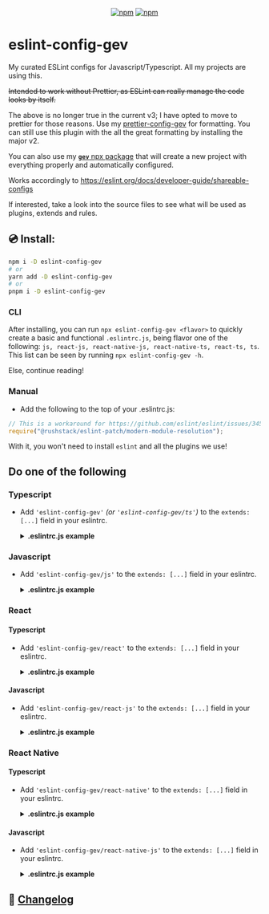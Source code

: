 <div align='center'>

[![npm](https://img.shields.io/npm/v/eslint-config-gev)](https://www.npmjs.com/package/eslint-config-gev)
[![npm](https://img.shields.io/npm/dw/eslint-config-gev)](https://www.npmjs.com/package/eslint-config-gev)

</div>

# eslint-config-gev

My curated ESLint configs for Javascript/Typescript. All my projects are using this.

~~Intended to work without Prettier, as ESLint can really manage the code looks by itself.~~

The above is no longer true in the current v3; I have opted to move to prettier for those reasons. Use my [prettier-config-gev](https://github.com/SrBrahma/prettier-config-gev) for formatting. You can still use this plugin with the all the great formatting by installing the major v2.

You can also use my [**`gev`** npx package](https://github.com/srbrahma/gev) that will create a new project with everything properly and automatically configured.

Works accordingly to https://eslint.org/docs/developer-guide/shareable-configs

If interested, take a look into the source files to see what will be used as plugins, extends and rules.

## 💿 Install:

```bash
npm i -D eslint-config-gev
# or
yarn add -D eslint-config-gev
# or
pnpm i -D eslint-config-gev
```

### CLI

After installing, you can run `npx eslint-config-gev <flavor>` to quickly create a basic and functional `.eslintrc.js`, being flavor one of the following: `js, react-js, react-native-js, react-native-ts, react-ts, ts`. This list can be seen by running `npx eslint-config-gev -h`.

Else, continue reading!

### Manual

- Add the following to the top of your .eslintrc.js:

```js
// This is a workaround for https://github.com/eslint/eslint/issues/3458
require("@rushstack/eslint-patch/modern-module-resolution");
```

With it, you won't need to install `eslint` and all the plugins we use!

## Do one of the following

### Typescript

- Add `'eslint-config-gev'` _(or `'eslint-config-gev/ts'`)_ to the `extends: [...]` field in your eslintrc.

  <details><summary><b>.eslintrc.js example</b></summary>

  ```js
  // https://github.com/SrBrahma/eslint-config-gev
  // This is a workaround for https://github.com/eslint/eslint/issues/3458
  require("@rushstack/eslint-patch/modern-module-resolution");

  module.exports = {
    root: true,
    env: {
      es2021: true,
      node: true,
    },
    extends: ["eslint-config-gev/js"],
    overrides: [
      {
        files: ["*.ts"],
        extends: ["eslint-config-gev/ts"],
        parser: "@typescript-eslint/parser",
        parserOptions: {
          tsconfigRootDir: __dirname,
          project: ["./tsconfig.json"],
          ecmaVersion: 12,
          sourceType: "module",
        },
      },
    ],
    ignorePatterns: ["/lib/**/*", "/dist/**/*"],
    rules: {},
  };
  ```

  </details>

### Javascript

- Add `'eslint-config-gev/js'` to the `extends: [...]` field in your eslintrc.

  <details><summary><b>.eslintrc.js example</b></summary>

  ```js
  // https://github.com/SrBrahma/eslint-config-gev
  // This is a workaround for https://github.com/eslint/eslint/issues/3458
  require("@rushstack/eslint-patch/modern-module-resolution");
  module.exports = {
    root: true,
    env: {
      es2021: true,
      node: true,
    },
    extends: ["eslint-config-gev/js"],
    ignorePatterns: [],
    rules: {},
  };
  ```

  </details>

### React

#### Typescript

- Add `'eslint-config-gev/react'` to the `extends: [...]` field in your eslintrc.

  <details><summary><b>.eslintrc.js example</b></summary>

  ```js
  // https://github.com/SrBrahma/eslint-config-gev
  // This is a workaround for https://github.com/eslint/eslint/issues/3458
  require("@rushstack/eslint-patch/modern-module-resolution");

  module.exports = {
    root: true,
    env: {
      es2021: true,
      node: true,
    },
    extends: ["eslint-config-gev/react-js"],
    overrides: [
      {
        files: ["*.ts", "*.tsx"],
        extends: ["eslint-config-gev/react"],
        parser: "@typescript-eslint/parser",
        parserOptions: {
          tsconfigRootDir: __dirname,
          project: ["./tsconfig.json"],
          ecmaVersion: 12,
          sourceType: "module",
          ecmaFeatures: {
            jsx: true,
          },
        },
      },
    ],
    ignorePatterns: ["/lib/**/*", "/dist/**/*"],
    rules: {},
  };
  ```

</details>

#### Javascript

- Add `'eslint-config-gev/react-js'` to the `extends: [...]` field in your eslintrc.

  <details><summary><b>.eslintrc.js example</b></summary>

  ```js
  // https://github.com/SrBrahma/eslint-config-gev
  // This is a workaround for https://github.com/eslint/eslint/issues/3458
  require("@rushstack/eslint-patch/modern-module-resolution");

  module.exports = {
    root: true,
    env: {
      es2021: true,
      node: true,
    },
    extends: ["eslint-config-gev/react-js"],
    ignorePatterns: ["/lib/**/*", "/dist/**/*"],
    rules: {},
  };
  ```

  </details>

### React Native

#### Typescript

- Add `'eslint-config-gev/react-native'` to the `extends: [...]` field in your eslintrc.

  <details><summary><b>.eslintrc.js example</b></summary>

  ```js
  // https://github.com/SrBrahma/eslint-config-gev
  // This is a workaround for https://github.com/eslint/eslint/issues/3458
  require("@rushstack/eslint-patch/modern-module-resolution");

  module.exports = {
    root: true,
    env: {
      es2021: true,
      node: true,
      "react-native/react-native": true, // *1
    },
    extends: ["eslint-config-gev/react-native-js"],
    overrides: [
      {
        files: ["*.ts", "*.tsx"],
        extends: ["eslint-config-gev/react-native"],
        parser: "@typescript-eslint/parser",
        parserOptions: {
          tsconfigRootDir: __dirname,
          project: ["./tsconfig.json"],
          ecmaVersion: 12,
          sourceType: "module",
          ecmaFeatures: {
            // *1
            jsx: true,
          },
        },
      },
    ],
    rules: {},
  };

  // [*1]: https://github.com/Intellicode/eslint-plugin-react-native#configuration
  ```

  </details>

#### Javascript

- Add `'eslint-config-gev/react-native-js'` to the `extends: [...]` field in your eslintrc.

  <details><summary><b>.eslintrc.js example</b></summary>

  ```js
  // https://github.com/SrBrahma/eslint-config-gev
  // This is a workaround for https://github.com/eslint/eslint/issues/3458
  require("@rushstack/eslint-patch/modern-module-resolution");

  module.exports = {
    root: true,
    env: {
      es2021: true,
      node: true,
      "react-native/react-native": true, // *1
    },
    extends: ["eslint-config-gev/react-native-js"],
    rules: {},
  };

  // [*1]: https://github.com/Intellicode/eslint-plugin-react-native#configuration
  ```

  </details>

## 📰 [Changelog](./CHANGELOG.md)
